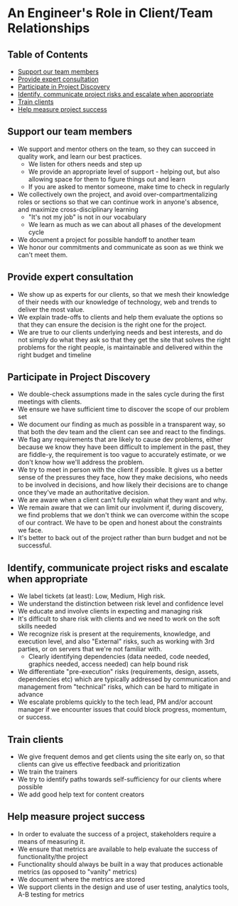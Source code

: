 # An Engineer's Role in Client/Team Relationships

## Table of Contents
* [Support our team members](#support-team)
* [Provide expert consultation](#expert-consultation)
* [Participate in Project Discovery](#project-discovery)
* [Identify, communicate project risks and escalate when appropriate](#identify-risks)
* [Train clients](#train-clients)
* [Help measure project success](#measure-success)

## <a name="support-team"></a>Support our team members
* We support and mentor others on the team, so they can succeed in quality work, and learn our best practices. 
	- We listen for others needs and step up
	- We provide an appropriate level of support - helping out, but also allowing space for them to figure things out and learn
	- If you are asked to mentor someone, make time to check in regularly
* We collectively own the project, and avoid over-compartmentalizing roles or sections so that we can continue work in anyone's absence, and maximize cross-disciplinary learning
	- "It's not my job" is not in our vocabulary
	- We learn as much as we can about all phases of the development cycle
* We document a project for possible handoff to another team
* We honor our commitments and communicate as soon as we think we can't meet them.

## <a name="expert-consultation"></a>Provide expert consultation 
* We show up as experts for our clients, so that we mesh their knowledge of their needs with our knowledge of technology, web and trends to deliver the most value.
* We explain trade-offs to clients and help them evaluate the options so that they can ensure the decision is the right one for the project.
* We are true to our clients underlying needs and best interests, and do not simply do what they ask so that they get the site that solves the right problems for the right people, is maintainable and delivered within the right budget and timeline

## <a name="project-discovery"></a>Participate in Project Discovery 
* We double-check assumptions made in the sales cycle during the first meetings with clients.
* We ensure we have sufficient time to discover the scope of our problem set
* We document our finding as much as possible in a transparent way, so that both the dev team and the client can see and react to the findings.
* We flag any requirements that are likely to cause dev problems, either because we know they have been difficult to implement in the past, they are fiddle-y, the requirement is too vague to accurately estimate, or we don't know how we'll address the problem.
* We try to meet in person with the client if possible. It gives us a better sense of the pressures they face, how they make decisions, who needs to be involved in decisions, and how likely their decisions are to change once they've made an authoritative decision.
* We are aware when a client can't fully explain what they want and why.
* We remain aware that we can limit our involvment if, during discovery, we find problems that we don't think we can overcome within the scope of our contract. We have to be open and honest about the constraints we face.
* It's better to back out of the project rather than burn budget and not be successful.

## <a name="identify-risks"></a>Identify, communicate project risks and escalate when appropriate
* We label tickets (at least): Low, Medium, High risk.
* We understand the distinction between risk level and confidence level
* We educate and involve clients in expecting and managing risk
* It's difficult to share risk with clients and we need to work on the soft skills needed
* We recognize risk is present at the requirements, knowledge, and execution level, and also "External" risks, such as working with 3rd parties, or on servers that we're not familiar with.
	- Clearly identifying dependencies (data needed, code needed, graphics needed, access needed) can help bound risk
* We differentiate "pre-execution" risks (requirements, design, assets, dependencies etc) which are typically addressed by communication and management from "technical" risks, which can be hard to mitigate in advance
* We escalate problems quickly to the tech lead, PM and/or account manager if we encounter issues that could block progress, momentum, or success.
 
## <a name="train-clients"></a>Train clients
 * We give frequent demos and get clients using the site early on, so that clients can give us effective feedback and prioritization
 * We train the trainers
 * We try to identify paths towards self-sufficiency for our clients where possible
 * We add good help text for content creators

## <a name="measure-success"></a>Help measure project success
* In order to evaluate the success of a project, stakeholders require a means of measuring it. 
* We ensure that metrics are available to help evaluate the success of functionality/the project
* Functionality should always be built in a way that produces actionable metrics (as opposed to "vanity" metrics)
* We document where the metrics are stored
* We support clients in the design and use of user testing, analytics tools, A-B testing for metrics


